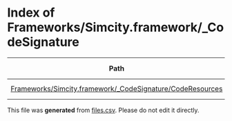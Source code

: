 # Index of Frameworks/Simcity.framework/_CodeSignature

| Path | Type | Size | Format | Language | DiE Info | Notes | Hash |
| --- | --- | --- | --- | --- | --- | --- | --- |
| [Frameworks/Simcity.framework/_CodeSignature/CodeResources](./Frameworks/Simcity.framework/_CodeSignature/CodeResources) | Binary | 1798 | plain text[LF] | XML(1.0) |  |  | 234e4cec6fa6ccd4edcb47559d9406860fb40fa5b1a46f860a44929d4dbbfce9 |


This file was **generated** from [files.csv](../../../../../../../../../../../files.csv). Please do not edit it directly.
